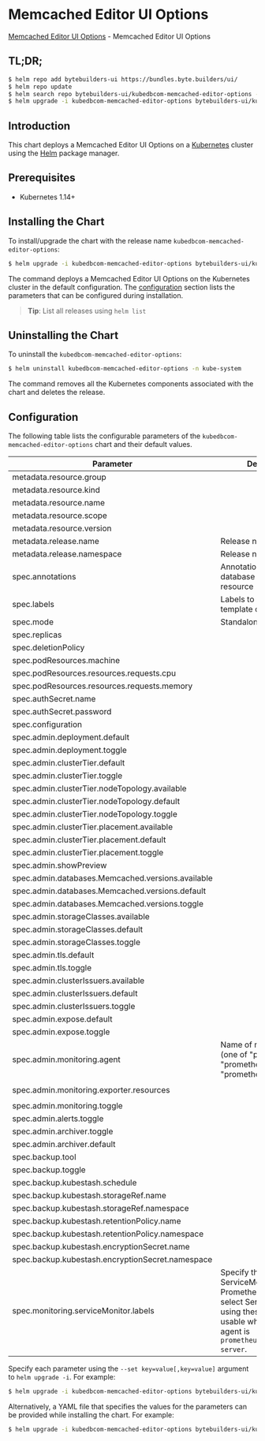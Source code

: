 # Memcached Editor UI Options

[Memcached Editor UI Options](https://byte.builders) - Memcached Editor UI Options

## TL;DR;

```bash
$ helm repo add bytebuilders-ui https://bundles.byte.builders/ui/
$ helm repo update
$ helm search repo bytebuilders-ui/kubedbcom-memcached-editor-options --version=v0.7.0
$ helm upgrade -i kubedbcom-memcached-editor-options bytebuilders-ui/kubedbcom-memcached-editor-options -n kube-system --create-namespace --version=v0.7.0
```

## Introduction

This chart deploys a Memcached Editor UI Options on a [Kubernetes](http://kubernetes.io) cluster using the [Helm](https://helm.sh) package manager.

## Prerequisites

- Kubernetes 1.14+

## Installing the Chart

To install/upgrade the chart with the release name `kubedbcom-memcached-editor-options`:

```bash
$ helm upgrade -i kubedbcom-memcached-editor-options bytebuilders-ui/kubedbcom-memcached-editor-options -n kube-system --create-namespace --version=v0.7.0
```

The command deploys a Memcached Editor UI Options on the Kubernetes cluster in the default configuration. The [configuration](#configuration) section lists the parameters that can be configured during installation.

> **Tip**: List all releases using `helm list`

## Uninstalling the Chart

To uninstall the `kubedbcom-memcached-editor-options`:

```bash
$ helm uninstall kubedbcom-memcached-editor-options -n kube-system
```

The command removes all the Kubernetes components associated with the chart and deletes the release.

## Configuration

The following table lists the configurable parameters of the `kubedbcom-memcached-editor-options` chart and their default values.

|                     Parameter                     |                                                                                Description                                                                                |                          Default                          |
|---------------------------------------------------|---------------------------------------------------------------------------------------------------------------------------------------------------------------------------|-----------------------------------------------------------|
| metadata.resource.group                           |                                                                                                                                                                           | <code>kubedb.com</code>                                   |
| metadata.resource.kind                            |                                                                                                                                                                           | <code>Memcached</code>                                    |
| metadata.resource.name                            |                                                                                                                                                                           | <code>memcacheds</code>                                   |
| metadata.resource.scope                           |                                                                                                                                                                           | <code>Namespaced</code>                                   |
| metadata.resource.version                         |                                                                                                                                                                           | <code>v1alpha2</code>                                     |
| metadata.release.name                             | Release name                                                                                                                                                              | <code>""</code>                                           |
| metadata.release.namespace                        | Release namespace                                                                                                                                                         | <code>""</code>                                           |
| spec.annotations                                  | Annotations to add to the database custom resource                                                                                                                        | <code>{}</code>                                           |
| spec.labels                                       | Labels to add to all the template objects                                                                                                                                 | <code>{}</code>                                           |
| spec.mode                                         | Standalone, Replicaset                                                                                                                                                    | <code>Replicaset</code>                                   |
| spec.replicas                                     |                                                                                                                                                                           | <code>3</code>                                            |
| spec.deletionPolicy                               |                                                                                                                                                                           | <code>WipeOut</code>                                      |
| spec.podResources.machine                         |                                                                                                                                                                           | <code>""</code>                                           |
| spec.podResources.resources.requests.cpu          |                                                                                                                                                                           | <code>500m</code>                                         |
| spec.podResources.resources.requests.memory       |                                                                                                                                                                           | <code>1Gi</code>                                          |
| spec.authSecret.name                              |                                                                                                                                                                           | <code>""</code>                                           |
| spec.authSecret.password                          |                                                                                                                                                                           | <code>""</code>                                           |
| spec.configuration                                |                                                                                                                                                                           | <code>""</code>                                           |
| spec.admin.deployment.default                     |                                                                                                                                                                           | <code>Shared</code>                                       |
| spec.admin.deployment.toggle                      |                                                                                                                                                                           | <code>true</code>                                         |
| spec.admin.clusterTier.default                    |                                                                                                                                                                           | <code>"GeneralPurpose"</code>                             |
| spec.admin.clusterTier.toggle                     |                                                                                                                                                                           | <code>true</code>                                         |
| spec.admin.clusterTier.nodeTopology.available     |                                                                                                                                                                           | <code>[]</code>                                           |
| spec.admin.clusterTier.nodeTopology.default       |                                                                                                                                                                           | <code>""</code>                                           |
| spec.admin.clusterTier.nodeTopology.toggle        |                                                                                                                                                                           | <code>true</code>                                         |
| spec.admin.clusterTier.placement.available        |                                                                                                                                                                           | <code>[]</code>                                           |
| spec.admin.clusterTier.placement.default          |                                                                                                                                                                           | <code>""</code>                                           |
| spec.admin.clusterTier.placement.toggle           |                                                                                                                                                                           | <code>true</code>                                         |
| spec.admin.showPreview                            |                                                                                                                                                                           | <code>false</code>                                        |
| spec.admin.databases.Memcached.versions.available |                                                                                                                                                                           | <code>[]</code>                                           |
| spec.admin.databases.Memcached.versions.default   |                                                                                                                                                                           | <code>""</code>                                           |
| spec.admin.databases.Memcached.versions.toggle    |                                                                                                                                                                           | <code>true</code>                                         |
| spec.admin.storageClasses.available               |                                                                                                                                                                           | <code>[]</code>                                           |
| spec.admin.storageClasses.default                 |                                                                                                                                                                           | <code>""</code>                                           |
| spec.admin.storageClasses.toggle                  |                                                                                                                                                                           | <code>true</code>                                         |
| spec.admin.tls.default                            |                                                                                                                                                                           | <code>false</code>                                        |
| spec.admin.tls.toggle                             |                                                                                                                                                                           | <code>true</code>                                         |
| spec.admin.clusterIssuers.available               |                                                                                                                                                                           | <code>[]</code>                                           |
| spec.admin.clusterIssuers.default                 |                                                                                                                                                                           | <code>""</code>                                           |
| spec.admin.clusterIssuers.toggle                  |                                                                                                                                                                           | <code>true</code>                                         |
| spec.admin.expose.default                         |                                                                                                                                                                           | <code>false</code>                                        |
| spec.admin.expose.toggle                          |                                                                                                                                                                           | <code>false</code>                                        |
| spec.admin.monitoring.agent                       | Name of monitoring agent (one of "prometheus.io", "prometheus.io/operator", "prometheus.io/builtin")                                                                      | <code>prometheus.io/operator</code>                       |
| spec.admin.monitoring.exporter.resources          |                                                                                                                                                                           | <code>{"requests":{"cpu":"100m","memory":"128Mi"}}</code> |
| spec.admin.monitoring.toggle                      |                                                                                                                                                                           | <code>true</code>                                         |
| spec.admin.alerts.toggle                          |                                                                                                                                                                           | <code>false</code>                                        |
| spec.admin.archiver.toggle                        |                                                                                                                                                                           | <code>false</code>                                        |
| spec.admin.archiver.default                       |                                                                                                                                                                           | <code>false</code>                                        |
| spec.backup.tool                                  |                                                                                                                                                                           | <code>""</code>                                           |
| spec.backup.toggle                                |                                                                                                                                                                           | <code>true</code>                                         |
| spec.backup.kubestash.schedule                    |                                                                                                                                                                           | <code>""</code>                                           |
| spec.backup.kubestash.storageRef.name             |                                                                                                                                                                           | <code>""</code>                                           |
| spec.backup.kubestash.storageRef.namespace        |                                                                                                                                                                           | <code>""</code>                                           |
| spec.backup.kubestash.retentionPolicy.name        |                                                                                                                                                                           | <code>""</code>                                           |
| spec.backup.kubestash.retentionPolicy.namespace   |                                                                                                                                                                           | <code>""</code>                                           |
| spec.backup.kubestash.encryptionSecret.name       |                                                                                                                                                                           | <code>""</code>                                           |
| spec.backup.kubestash.encryptionSecret.namespace  |                                                                                                                                                                           | <code>""</code>                                           |
| spec.monitoring.serviceMonitor.labels             | Specify the labels for ServiceMonitor. Prometheus crd will select ServiceMonitor using these labels. Only usable when monitoring agent is `prometheus.io/webhook server`. | <code>{}</code>                                           |


Specify each parameter using the `--set key=value[,key=value]` argument to `helm upgrade -i`. For example:

```bash
$ helm upgrade -i kubedbcom-memcached-editor-options bytebuilders-ui/kubedbcom-memcached-editor-options -n kube-system --create-namespace --version=v0.7.0 --set metadata.resource.group=kubedb.com
```

Alternatively, a YAML file that specifies the values for the parameters can be provided while
installing the chart. For example:

```bash
$ helm upgrade -i kubedbcom-memcached-editor-options bytebuilders-ui/kubedbcom-memcached-editor-options -n kube-system --create-namespace --version=v0.7.0 --values values.yaml
```
